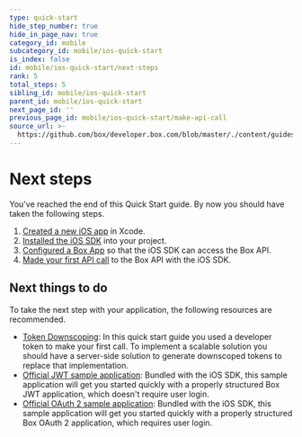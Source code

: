 ```yaml
---
type: quick-start
hide_step_number: true
hide_in_page_nav: true
category_id: mobile
subcategory_id: mobile/ios-quick-start
is_index: false
id: mobile/ios-quick-start/next-steps
rank: 5
total_steps: 5
sibling_id: mobile/ios-quick-start
parent_id: mobile/ios-quick-start
next_page_id: ''
previous_page_id: mobile/ios-quick-start/make-api-call
source_url: >-
  https://github.com/box/developer.box.com/blob/master/./content/guides/mobile/ios-quick-start/5-next-steps.md
---
```


# Next steps

You've reached the end of this Quick Start guide. By now you should have taken
the following steps.

1. [Created a new iOS app](g://mobile/ios-quick-start/create-ios-app/) in Xcode.
2. [Installed the iOS SDK](g://mobile/ios-quick-start/install-ios-sdk/)
into your project.
3. [Configured a Box App](g://mobile/ios-quick-start/configure-box-app/)
so that the iOS SDK can access the Box API.
4. [Made your first API call](g://mobile/ios-quick-start/make-api-call/)
to the Box API with the iOS SDK.

## Next things to do

To take the next step with your application, the following resources are
recommended.

* [Token Downscoping](g://authentication/access-tokens/downscope/): In this
quick start guide you used a developer token to make your first call. To
implement a scalable solution you should have a server-side solution to
generate downscoped tokens to replace that implementation.
* [Official JWT sample application][sample-jwt]: Bundled with the iOS SDK, this
sample application will get you started quickly with a properly structured Box
JWT application, which doesn't require user login.
* [Official OAuth 2 sample application][sample-oauth]: Bundled with the iOS
SDK, this sample application will get you started quickly with a properly
structured Box OAuth 2 application, which requires user login.

[sample-jwt]: https://github.com/box/box-ios-sdk/tree/master/SampleApps/JWTSampleApp
[sample-oauth]: https://github.com/box/box-ios-sdk/tree/master/SampleApps/OAuth2SampleApp
